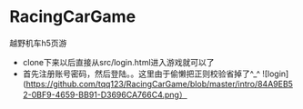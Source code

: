 # RacingCarGame
越野机车h5页游
* clone下来以后直接从src/login.html进入游戏就可以了
* 首先注册账号密码，然后登陆。。这里由于偷懒把正则校验省掉了^_^
![login](https://github.com/tqq123/RacingCarGame/blob/master/intro/84A9EB52-0BF9-4659-BB91-D3696CA766C4.png）
